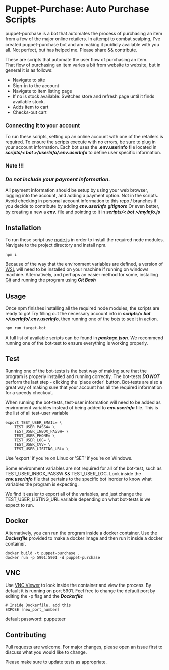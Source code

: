 # Puppet-Purchase: Auto Purchase Scripts  

puppet-purchase is a bot that automates the process of purchasing an item from a few of the major online retailers. In attempt to combat scalping, I've created puppet-purchase bot and am making it publicly available with you all. Not perfect, but has helped me. Please share && contribute.     
     
These are scripts that automate the user flow of purchasing an item.     
That flow of purchasing an item varies a bit from website to website, but in general it is as follows:
- Navigate to site  
- Sign-in to the account  
- Navigate to item listing page
- If no is stock available:
    Switches store and refresh page until it finds available stock.
- Adds item to cart  
- Checks-out cart   


### Connecting it to your account

To run these scripts, setting up an online account with one of the retailers is required. To ensure  the scripts execute with no errors, be sure to plug in your account information. Each bot uses the **.env.userInfo** file located in _**scripts/< bot >/userInfo/.env.userInfo**_ to define user specific information.

### Note !!!
### _**Do not include your payment information.**_ 
All payment information should be setup by using your web browser, logging into the account, and adding a payment option. Not in the scripts.  
Avoid checking in personal account information to this repo / branches if you decide to contribute by adding _**env.userInfo**_    _**gitignore**_
Or even better, by creating a new a _**env.**_ file and pointing to it in _**scripts/< bot >/myInfo.js**_

## Installation

To run these script use [node.js](https://nodejs.org/en/) in order to install the required node modules. Navigate to the project directory and install npm. 

```node
npm i
```
Because of the way that the environment variables are defined, a version of [WSL](https://docs.microsoft.com/en-us/windows/wsl/) will need to be installed on your machine if running on windows machine. Alternatively, and perhaps an easier method for some, installing [Git](https://git-scm.com/downloads) and running the program using _**Git Bash**_

## Usage
Once npm finishes installing all the required node modules, the scripts are ready to go! Try filling out the necessary account info in _**scripts/< bot >/userInfo/.env.userInfo**_, then running one of the bots to see it in action. 
```node
npm run target-bot
```
A full list of available scripts can be found in _**package.json**_. We recommend running one of the bot-test to ensure everything is working properly. 

## Test
Running one of the bot-tests is the best way of making sure that the program is properly installed and running correctly. The bot-tests _**DO NOT**_ perform the last step - clicking the 'place order' button. Bot-tests are also a great way of making sure that your account has all the required information for a speedy checkout.

When running the bot-tests, test-user information will need to be added as environment variables instead of being added to _**env.userInfo**_ file. This is the list of all test-user variable 

```node
export TEST_USER_EMAIL= \
    TEST_USER_PASSW= \
    TEST_USER_INBOX_PASSW= \
    TEST_USER_PHONE= \
    TEST_USER_LOC= \
    TEST_USER_CVV= \
    TEST_USER_LISTING_URL= \
```
Use 'export' if you're on Linux or 'SET' if you're on Windows.

Some environment variables are not required for all of the bot-test, such as TEST_USER_INBOX_PASSW && TEST_USER_LOC. Look inside the _**env.userInfo**_ file that pertains to the specific bot inorder to know what variables the program is expecting. 

We find it easier to export all of the variables, and just change the TEST_USER_LISTING_URL variable depending on what bot-tests is we expect to run. 


## Docker
Alternatively, you can run the program inside a docker container. Use the _**Dockerfile**_ provided to make a docker image and then run it inside a docker container. 
```node
docker build -t puppet-purchase .
docker run -p 5901:5901 -d puppet-purchase
```

## VNC
Use [VNC Viewer](https://www.realvnc.com/en/connect/download/viewer/) to look inside the container and view the process. By default it is running on port 5901. Feel free to change the default port by editing the -p flag and the  _**Dockerfile**_
```node
# Inside Dockerfile, add this
EXPOSE [new_port_number]
```
default password: puppeteer

## Contributing
Pull requests are welcome. For major changes, please open an issue first to discuss what you would like to change.

Please make sure to update tests as appropriate.
